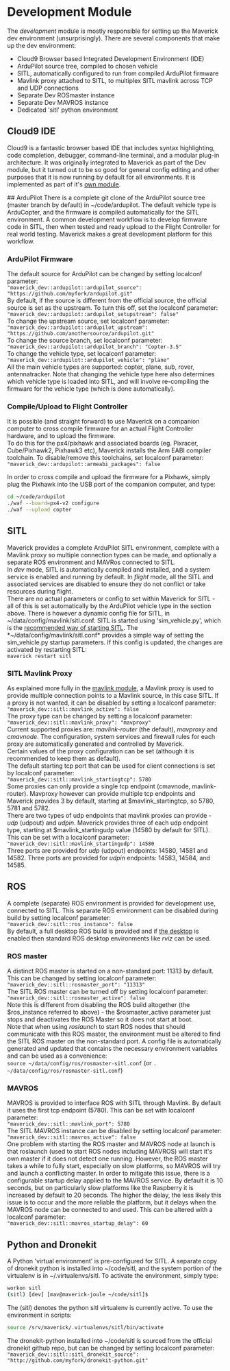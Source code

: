 # Development Module

The *development* module is mostly responsible for setting up the Maverick dev environment (unsurprisingly).  There are several components that make up the dev environment:

 - Cloud9 Browser based Integrated Development Environment (IDE)
 - ArduPilot source tree, compiled to chosen vehicle
 - SITL, automatically configured to run from compiled ArduPilot firmware
 - Mavlink proxy attached to SITL, to multiplex SITL mavlink across TCP and UDP connections
 - Separate Dev ROSmaster instance
 - Separate Dev MAVROS instance
 - Dedicated 'sitl' python environment

## Cloud9 IDE
Cloud9 is a fantastic browser based IDE that includes syntax highlighting, code completion, debugger, command-line terminal, and a modular plug-in architecture.  It was originally integrated to Maverick as part of the Dev module, but it turned out to be so good for general config editing and other purposes that it is now running by default for all environments.  It is implemented as part of it's [own module](/modules/cloud9).

## ArduPilot
There is a complete git clone of the ArduPilot source tree (master branch by default) in ~/code/ardupilot.  The default vehicle type is ArduCopter, and the firmware is compiled automatically for the SITL environment.  A common development workflow is to develop firmware code in SITL, then when tested and ready upload to the Flight Controller for real world testing.  Maverick makes a great development platform for this workflow.

### ArduPilot Firmware
The default source for ArduPilot can be changed by setting localconf parameter:  
`"maverick_dev::ardupilot::ardupilot_source": "https://github.com/myfork/ardupilot.git"`  
By default, if the source is different from the official source, the official source is set as the upstream.  To turn this off, set the localconf parameter:  
`"maverick_dev::ardupilot::ardupilot_setupstream": false"`  
To change the upstream source, set localconf parameter:  
`"maverick_dev::ardupilot::ardupilot_upstream": "https://github.com/anothersource/ardupilot.git"`  
To change the source branch, set localconf parameter:  
`"maverick_dev::ardupilot::ardupilot_branch": "Copter-3.5"`  
To change the vehicle type, set localconf parameter:  
`"maverick_dev::ardupilot::ardupilot_vehicle": "plane"`  
All the main vehicle types are supported: copter, plane, sub, rover, antennatracker.  Note that changing the vehicle type here also determines which vehicle type is loaded into SITL, and will involve re-compiling the firmware for the vehicle type (which is done automatically).
### Compile/Upload to Flight Controller
It is possible (and straight forward) to use Maverick on a companion computer to cross compile firmware for an actual Flight Controller hardware, and to upload the firmware.  
To do this for the px4/pixhawk and associated boards (eg. Pixracer, Cube/Pixhawk2, Pixhawk3 etc), Maverick installs the Arm EABI compiler toolchain.  To disable/remove this toolchains, set localconf parameter:  
`"maverick_dev::ardupilot::armeabi_packages": false`  

In order to cross compile and upload the firmware for a Pixhawk, simply plug the Pixhawk into the USB port of the companion computer, and type:
```bash
cd ~/code/ardupilot
./waf --board=px4-v2 configure
./waf --upload copter
```

## SITL
Maverick provides a complete ArduPilot SITL environment, complete with a Mavlink proxy so multiple connection types can be made, and optionally a separate ROS environment and MAVRos connected to SITL.  
In *dev* mode, SITL is automatically compiled and installed, and a system service is enabled and running by default.  In *flight* mode, all the SITL and associated services are disabled to ensure they do not conflict or take resources during flight.  
There are no actual parameters or config to set within Maverick for SITL - all of this is set automatically by the ArduPilot vehicle type in the section above.  There is however a dynamic config file for SITL, in ~/data/config/mavlink/sitl.conf.  SITL is started using 'sim_vehicle.py', which is the [recommended way of starting SITL](http://ardupilot.org/dev/docs/setting-up-sitl-on-linux.html).  The *~/data/config/mavlink/sitl.conf* provides a simple way of setting the sim_vehicle.py startup parameters.  If this config is updated, the changes are activated by restarting SITL:  
`maverick restart sitl`

### SITL Mavlink Proxy
As explained more fully in the [mavlink module](/modules/mavlink), a Mavlink proxy is used to provide multiple connection points to a Mavlink source, in this case SITL.  If a proxy is not wanted, it can be disabled by setting a localconf parameter:  
`"maverick_dev::sitl::mavlink_active": false`  
The proxy type can be changed by setting a localconf parameter:  
`"maverick_dev::sitl::mavlink_proxy": "mavproxy"`  
Current supported proxies are: *mavlink-router* (the default), *mavproxy* and *cmavnode*.  The configuration, system services and firewall rules for each proxy are automatically generated and controlled by Maverick.  
Certain values of the proxy configuration can be set (although it is recommended to keep them as default).  
The default starting tcp port that can be used for client connections is set by localconf parameter:  
`"maverick_dev::sitl::mavlink_startingtcp": 5780`  
Some proxies can only provide a single tcp endpoint (cmavnode, mavlink-router).  Mavproxy however can provide multiple tcp endpoints and Maverick provides 3 by default, starting at $mavlink_startingtcp, so 5780, 5781 and 5782.  
There are two types of udp endpoints that mavlink proxies can provide - *udp* (udpout) and *udpin*.  Maverick provides three of each udp endpoint type, starting at $mavlink_startingudp value (14580 by default for SITL).  This can be set with a localconf parameter:  
`"maverick_dev::sitl::mavlink_startingudp": 14580`  
Three ports are provided for *udp* (udpout) endpoints: 14580, 14581 and 14582.  Three ports are provided for *udpin* endpoints: 14583, 14584, and 14585.  

## ROS
A complete (separate) ROS environment is provided for development use, connected to SITL.  This separate ROS environment can be disabled during build by setting localconf parameter:  
`"maverick_dev::sitl::ros_instance": false`  
By default, a full desktop ROS build is provided and if [the desktop](/modules/desktop) is enabled then standard ROS desktop environments like *rviz* can be used.  

### ROS master
A distinct ROS master is started on a non-standard port: 11313 by default.  This can be changed by setting localconf parameter:  
`"maverick_dev::sitl::rosmaster_port": "11313"`  
The SITL ROS master can be turned off by setting localconf parameter:  
`"maverick_dev::sitl::rosmaster_active": false`  
Note this is different from disabling the ROS build altogether (the $ros_instance referred to above) - the $rosmaster_active parameter just stops and deactivates the ROS Master so it does not start at boot.  
Note that when using *roslaunch* to start ROS nodes that should communicate with this ROS master, the environment must be altered to find the SITL ROS master on the non-standard port.  A config file is automatically generated and updated that contains the necessary environment variables and can be used as a convenience:  
`source ~/data/config/ros/rosmaster-sitl.conf`  (or `. ~/data/config/ros/rosmaster-sitl.conf`)  

### MAVROS
MAVROS is provided to interface ROS with SITL through Mavlink.  By default it uses the first tcp endpoint (5780).  This can be set with localconf parameter:  
`"maverick_dev::sitl::mavlink_port": 5780`  
The SITL MAVROS instance can be disabled by setting localconf parameter:  
`"maverick_dev::sitl::mavros_active": false`  
One problem with starting the ROS master and MAVROS node at launch is that roslaunch (used to start ROS nodes including MAVROS) will start it's own master if it does not detect one running.  However, the ROS master takes a while to fully start, especially on slow platforms, so MAVROS will try and launch a conflicting master.  In order to mitigate this issue, there is a configurable startup delay applied to the MAVROS service.  By default it is 10 seconds, but on particularly slow platforms like the Raspberry it is increased by default to 20 seconds.  The higher the delay, the less likely this issue is to occur and the more reliable the platform, but it delays when the MAVROS node can be connected to and used.  This can be altered with a localconf parameter:  
`"maverick_dev::sitl::mavros_startup_delay": 60`  

## Python and Dronekit
A Python 'virtual environment' is pre-configured for SITL.  A separate copy of dronekit python is installed into ~/code/sitl, and the system portion of the virtualenv is in ~/.virtualenvs/sitl.  To activate the environment, simply type:  
```bash
workon sitl
(sitl) [dev] [mav@maverick-joule ~/code/sitl]$
```
The (sitl) denotes the python sitl virtualenv is currently active.  To use the environment in scripts:  
```bash
source /srv/maverick/.virtualenvs/sitl/bin/activate
```
The dronekit-python installed into ~/code/sitl is sourced from the official dronekit github repo, but can be changed by setting localconf parameter:  
`"maverick_dev::sitl::sitl_dronekit_source": "http://github.com/myfork/dronekit-python.git"`
